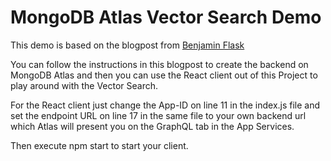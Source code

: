 # MongoDB Atlas Vector Search Demo
This demo is based on the blogpost from [Benjamin Flask](https://www.mongodb.com/developer/products/atlas/semantic-search-mongodb-atlas-vector-search/)

You can follow the instructions in this blogpost to create the backend on MongoDB Atlas and then you can use the React client out of this Project to play around with the Vector Search.

For the React client just change the App-ID on line 11 in the index.js file and set the endpoint URL on line 17 in the same file to your own backend url which Atlas will present you on the GraphQL tab in the App Services.

Then execute npm start to start your client. 